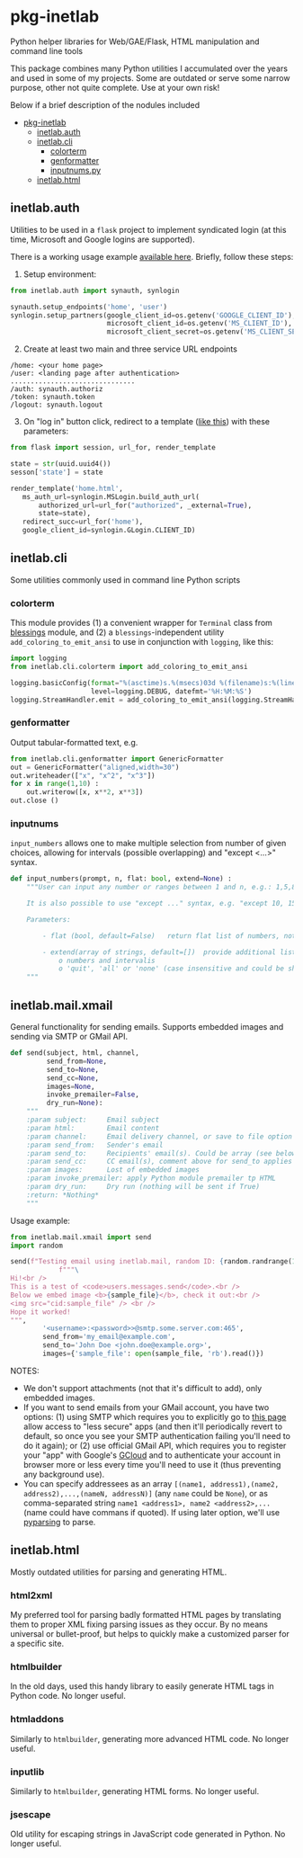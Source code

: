 # pkg-inetlab
Python helper libraries for Web/GAE/Flask, HTML manipulation and command line tools

This package combines many Python utilities I accumulated over the years and used in some of my projects. 
Some are outdated or serve some narrow purpose, other not quite complete. Use at your own risk!

Below if a brief description of the nodules included

* [pkg-inetlab](#pkg-inetlab)
   * [inetlab.auth](#inetlabauth)
   * [inetlab.cli](#inetlabcli)
      * [colorterm](#colorterm)
      * [genformatter](#genformatter)
      * [inputnums.py](#inputnumspy)
   * [inetlab.html](#inetlabhtml)

## inetlab.auth

Utilities to be used in a `flask` project to implement syndicated login (at this time, Microsoft and Google logins are supported).

There is a working usage example [available here](https://github.com/kign/url-shortener). Briefly, follow these steps:

1. Setup environment:

```python
from inetlab.auth import synauth, synlogin

synauth.setup_endpoints('home', 'user')
synlogin.setup_partners(google_client_id=os.getenv('GOOGLE_CLIENT_ID'),
                        microsoft_client_id=os.getenv('MS_CLIENT_ID'),
                        microsoft_client_secret=os.getenv('MS_CLIENT_SECRET'))

```

2. Create at least two main and three service URL endpoints

```
/home: <your home page>
/user: <landing page after authentication>
...............................
/auth: synauth.authoriz
/token: synauth.token
/logout: synauth.logout
```

3. On "log in" button click, redirect to a template ([like this](https://github.com/kign/url-shortener/blob/main/external/login.html)) with these parameters:

```python
from flask import session, url_for, render_template

state = str(uuid.uuid4())
sesson['state'] = state

render_template('home.html',
   ms_auth_url=synlogin.MSLogin.build_auth_url(
       authorized_url=url_for("authorized", _external=True),
       state=state),
   redirect_succ=url_for('home'),
   google_client_id=synlogin.GLogin.CLIENT_ID)
```

## inetlab.cli

Some utilities commonly used in command line Python scripts

### colorterm

This module provides (1) a convenient wrapper for `Terminal` class from [blessings](https://pypi.org/project/blessings/) module, 
and (2) a `blessings`-independent utility `add_coloring_to_emit_ansi` to use in conjunction with `logging`, like this:

```python
import logging
from inetlab.cli.colorterm import add_coloring_to_emit_ansi

logging.basicConfig(format="%(asctime)s.%(msecs)03d %(filename)s:%(lineno)d %(message)s",
                    level=logging.DEBUG, datefmt='%H:%M:%S')
logging.StreamHandler.emit = add_coloring_to_emit_ansi(logging.StreamHandler.emit)
```

### genformatter

Output tabular-formatted text, e.g.

```python
from inetlab.cli.genformatter import GenericFormatter
out = GenericFormatter("aligned,width=30")
out.writeheader(["x", "x^2", "x^3"])
for x in range(1,10) :
    out.writerow([x, x**2, x**3])
out.close ()
```

### inputnums

`input_numbers` allows one to make multiple selection from number of given choices, allowing for intervals (possible overlapping) 
and "except <...>" syntax.

```python
def input_numbers(prompt, n, flat: bool, extend=None) :
    """User can input any number or ranges between 1 and n, e.g.: 1,5,8-11

    It is also possible to use "except ..." syntax, e.g. "except 10, 15"

    Parameters:

        - flat (bool, default=False)   return flat list of numbers, not list of intervals

        - extend(array of strings, default=[])  provide additional list of valid entries, in addition to
            o numbers and intervalis
            o 'quit', 'all' or 'none' (case insensitive and could be shortened to 1-st letter)
    """
```

## inetlab.mail.xmail

General functionality for sending emails. Supports embedded images and sending via SMTP or GMail API.

```python
def send(subject, html, channel,
         send_from=None,
         send_to=None,
         send_cc=None,
         images=None,
         invoke_premailer=False,
         dry_run=None):
    """
    :param subject:     Email subject
    :param html:        Email content
    :param channel:     Email delivery channel, or save to file option (file=...)
    :param send_from:   Sender's email
    :param send_to:     Recipients' email(s). Could be array (see below) or string. If string, module pyparsing required
    :param send_cc:     CC email(s), comment above for send_to applies
    :param images:      Lost of embedded images
    :param invoke_premailer: apply Python module premailer tp HTML
    :param dry_run:     Dry run (nothing will be sent if True)
    :return: *Nothing*
    """
```
Usage example:

```python
from inetlab.mail.xmail import send
import random

send(f"Testing email using inetlab.mail, random ID: {random.randrange(10 ** 6, 10 ** 7)}",
            f"""\
Hi!<br />
This is a test of <code>users.messages.send</code>.<br />
Below we embed image <b>{sample_file}</b>, check it out:<br />
<img src="cid:sample_file" /> <br />
Hope it worked!
""",
        '<username>:<password>>@smtp.some.server.com:465',
        send_from='my_email@example.com',
        send_to='John Doe <john.doe@example.org>',
        images={'sample_file': open(sample_file, 'rb').read()})
```

NOTES:

 * We don't support attachments (not that it's difficult to add), only embedded images. 
 * If you want to send emails from your GMail account, you have two options: (1) using SMTP which requires you to explicitly go to [this page](https://myaccount.google.com/lesssecureapps) allow access to "less secure" apps (and then it'll periodically revert to default, so once you see your SMTP authentication failing you'll need to do it again); or (2) use official GMail API, which requires you to register your "app" with Google's [GCloud](https://console.cloud.google.com/) and to authenticate your account in browser more or less every time you'll need to use it (thus preventing any background use).
 * You can specify addressees as an array `[(name1, address1),(name2, address2),...,(nameN, addressN)]` (any `name` could be `None`), or as comma-separated string `name1 <address1>, name2 <address2>,...` (name could have commans if quoted). If using later option, we'll use [pyparsing](https://pypi.org/project/pyparsing/) to parse.

## inetlab.html

Mostly outdated utilities for parsing and generating HTML. 

### html2xml

My preferred tool for parsing badly formatted HTML pages by translating them to proper XML fixing 
parsing issues as they occur. By no means universal or bullet-proof, but helps to quickly make a 
customized parser for a specific site.

### htmlbuilder

In the old days, used this handy library to easily generate HTML tags in Python code.
No longer useful.

### htmladdons

Similarly to `htmlbuilder`, generating more advanced HTML code. No longer useful.

### inputlib

Similarly to `htmlbuilder`, generating HTML forms. No longer useful.

### jsescape

Old utility for escaping strings in JavaScript code generated in Python. No longer useful.







